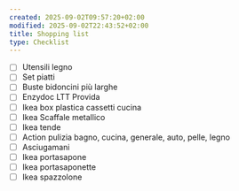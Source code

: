```yaml
---
created: 2025-09-02T09:57:20+02:00
modified: 2025-09-02T22:43:52+02:00
title: Shopping list
type: Checklist
---
```


- [ ] Utensili legno
- [ ] Set piatti
- [ ] Buste bidoncini più larghe
- [ ] Enzydoc LTT Provida
- [ ] Ikea box plastica cassetti cucina
- [ ] Ikea Scaffale metallico
- [ ] Ikea tende
- [ ] Action pulizia bagno, cucina, generale, auto, pelle, legno
- [ ] Asciugamani
- [ ] Ikea portasapone
- [ ] Ikea portasaponette
- [ ] Ikea spazzolone
